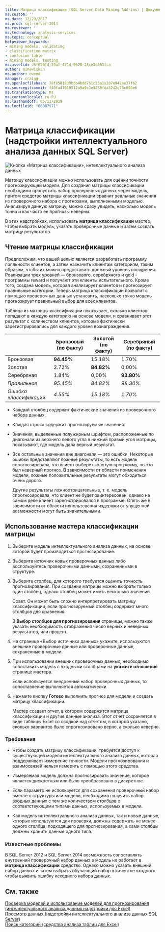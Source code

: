 ```yaml
---
title: Матрица классификации (SQL Server Data Mining Add-ins) | Документация Майкрософт
ms.custom: ''
ms.date: 12/29/2017
ms.prod: sql-server-2014
ms.reviewer: ''
ms.technology: analysis-services
ms.topic: conceptual
helpviewer_keywords:
- mining models, validating
- classification matrix
- confusion table
- mining models, testing
ms.assetid: d6f620f4-39af-4714-9628-28ce3c361fca
author: minewiskan
ms.author: owend
manager: craigg
ms.openlocfilehash: 78f8581839b6b4bdd761c25a1a207e942ae37f62
ms.sourcegitcommit: f40fa47619512a9a9c3e3258fda3242c76c008e6
ms.translationtype: MT
ms.contentlocale: ru-RU
ms.lasthandoff: 05/23/2019
ms.locfileid: "66087971"
---
```

# <a name="classification-matrix-sql-server-data-mining-add-ins"></a>Матрица классификации (надстройки интеллектуального анализа данных SQL Server)
  ![Кнопка «Матрица классификации», интеллектуального анализа данных](media/dmc-cmatrix.gif "Кнопка Матрица классификации, интеллектуального анализа данных")  
  
 Матрицу классификации можно использовать для оценки точности прогнозирующей модели. Для создания матрицы классификации необходимо пропустить набор проверочных данных через модель, притом средство матрицы классификации сравнит реальные значения из проверочного набора с прогнозами, выполненными моделью. Анализируя данную матрицу, можно сразу увидеть, насколько модель точна и как часто ее прогнозы неверны.  
  
 В этих надстройках, использовать **матрица классификации** мастер, чтобы выбрать модель, указать проверочные данные и затем создать матрицу результатов.  
  
## <a name="how-to-read-a-classification-matrix"></a>Чтение матрицы классификации  
 Предположим, что вашей целью является разработать программу лояльности клиентов, а затем назначить клиентам категориям, таким образом, чтобы их можно предоставить должный уровень поощрения. Реализации трех уровней — бронзового, серебряного и gold - программы reward и получают эти клиенты испытательного. Кроме того, создана модель, которая анализирует клиентов и прогнозирует правильные категории. Теперь матрица классификации позволит с помощью проверочных данных установить, насколько точно модель прогнозирует правильный выбор для всех клиентов.  
  
 Таблица из матрицы классификации показывает, сколько клиентов попадают в каждую категорию на основе модели, и сравнивает этот результат с количеством клиентов, которые фактически зарегистрировались для каждого уровня вознаграждения.  
  
||Бронзовый (по факту)|Золотой (по факту)|Серебряный (по факту)|  
|-|-----------------------|---------------------|-----------------------|  
|Бронзовая|**94.45%**|15.18%|1.70%|  
|Золотая|2.72%|**84.82%**|0,00%|  
|Серебряная|1.84%|0,00%|**93.80%**|  
|*Правильное*|*95.45%*|*84.82%*|*98.30%*|  
|*Ошибка классификации*|*4.55%*|*15.18%*|*1.70%*|  
  
-   Каждый столбец содержит фактические значения из проверочного набора данных.  
  
-   Каждая строка содержит прогнозируемые значения.  
  
-   Значения, выделенные полужирным шрифтом, расположенные по диагонали из верхнего левого угла в нижний правый угол матрицы, показывают, где модель дала верный результат.  
  
-   Все остальные значения вне диагонали — это ошибки. Некоторые ошибки представляют ложные результаты, то есть модель спрогнозировала, что клиент выберет золотую программу, но это был неверный прогноз.  В зависимости от области применения модели, ложные положительные результаты могут обходиться очень дорого.  
  
     Другие результаты ложноотрицательные, т. е. модель спрогнозировала, что клиент не будет заинтересован, однако на самом деле клиент зарегистрировался в программе. Опять же в зависимости от области использования издержки от упущенной возможности могут быть значительными.  
  
## <a name="using-the-classification-matrix-wizard"></a>Использование мастера классификации матрицы  
  
1.  Выберите модель интеллектуального анализа данных, на основе которой будет производиться прогнозирование.  
  
2.  Выберите источник новых проверочных данных либо воспользуйтесь проверочными данными, сохраненными в структуре.  
  
3.  Выберите столбец, для которого требуется оценить точность прогнозирования. При создании матрицы можно выбрать только один столбец, однако столбец может иметь несколько значений.  
  
     Совет. Он может быть сложно интерпретировать матрицу классификации, если прогнозируемый столбец содержит много столбцов для сравнения.  
  
     В **Выбор столбцов для прогнозирования** страницы, можно также указать необходимость отображения число верных и неверных результатов, или процент.  
  
4.  На странице «Выбор источника данных» укажите, используются внешние проверочные данные или проверочные данные, сохраненные в модели.  
  
5.  При использовании внешних проверочных данных, необходимо сопоставить модель с входными столбцами на **укажите отношение** странице мастера.  
  
     Если используется внедренный набор проверочных данных, то сопоставление выполняется автоматически.  
  
6.  Нажмите кнопку **Готово** выполнить прогноз для модели и создать матрицу классификации.  
  
     Мастер создает отчет, в котором содержится матрица классификации и другие данные анализа. Этот отчет сохраняется в виде таблицы Excel со сводкой над отчетом, в которой указано, сколько вариантов было спрогнозировано верно, а сколько неверно.  
  
### <a name="requirements"></a>Требования  
  
-   Чтобы создать матрицу классификации, требуется доступ к существующей модели интеллектуального анализа данных, которая поддерживает измерение точности. Модели прогнозирования и взаимосвязей нельзя измерить с помощью этого средства.  
  
-   Измеряемая модель должна прогнозировать значение, которое является дискретным или было преобразовано в дискретное.  
  
-   Если параметр не используется для сохранения проверочный набор вместе с структуры или модели, необходимо получить набор входных данных с тем же количеством столбцов с соответствующими типами данных, используемых в модели.  
  
-   Как модель интеллектуального анализа данных, так и новые данные, которые используются для проверки, должны содержать не менее одного столбца, подходящего для прогнозирования, а сами столбцы должны хранить данные одного типа.  
  
### <a name="known-issues"></a>Известные проблемы  
 В SQL Server 2012 и SQL Server 2014 возможность сопоставлять внутренний проверочный набор данных в модель не работает в **матрица классификации** средство. Однако можно указать внешний набор данных и затем выбрать обучающий набор в качестве входного, чтобы выявить ошибку исходного набора данных.  
  
## <a name="see-also"></a>См. также  
 [Проверка моделей и использование моделей для прогнозирования &#40;интеллектуального анализа данных надстройки для Excel&#41;](validating-models-and-using-models-for-prediction-data-mining-add-ins-for-excel.md)   
 [Просмотр данных &#40;надстройки интеллектуального анализа данных SQL Server&#41;](explore-data-sql-server-data-mining-add-ins.md)   
 [Поиск категорий &#40;средства анализа таблиц для Excel&#41;](detect-categories-table-analysis-tools-for-excel.md)  
  
  

